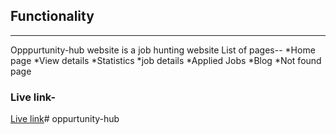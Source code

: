 ## Functionality
***
Opppurtunity-hub website is a job hunting website
List of pages--
*Home page
*View details
*Statistics
*job details
*Applied Jobs
*Blog
*Not found page


### Live link-

[Live link](https://chipper-bienenstitch-fef266.netlify.app/)#   o p p u r t u n i t y - h u b  
 